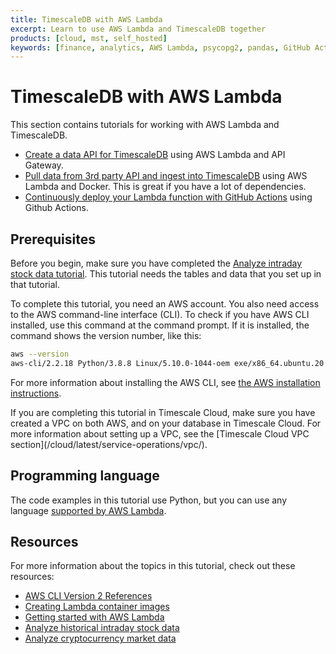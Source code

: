 ```yaml
---
title: TimescaleDB with AWS Lambda
excerpt: Learn to use AWS Lambda and TimescaleDB together
products: [cloud, mst, self_hosted]
keywords: [finance, analytics, AWS Lambda, psycopg2, pandas, GitHub Actions, pipeline]
---
```


# TimescaleDB with AWS Lambda

This section contains tutorials for working with AWS Lambda and TimescaleDB.

*   [Create a data API for TimescaleDB][create-data-api] using AWS Lambda and
    API Gateway.
*   [Pull data from 3rd party API and ingest into TimescaleDB][3rd-party-ingest]
    using AWS Lambda and Docker. This is great if you have a lot of dependencies.
*   [Continuously deploy your Lambda function with GitHub Actions][gh-actions]
    using Github Actions.

## Prerequisites

Before you begin, make sure you have completed the
[Analyze intraday stock data tutorial](https://docs.timescale.com/timescaledb/latest/tutorials/analyze-intraday-stocks/).
This tutorial needs the tables and data that you set up in that tutorial.

To complete this tutorial, you need an AWS account. You also need access to the
AWS command-line interface (CLI). To check if you have AWS CLI installed, use
this command at the command prompt. If it is installed, the command shows the
version number, like this:

```bash
aws --version
aws-cli/2.2.18 Python/3.8.8 Linux/5.10.0-1044-oem exe/x86_64.ubuntu.20 prompt/off
```

For more information about installing the AWS CLI, see
[the AWS installation instructions][aws-install].

<Highlight type="cloud" header="VPC on Timescale Cloud" button="Try for free">
If you are completing this tutorial in Timescale Cloud, make sure you have
created a VPC on both AWS, and on your database in Timescale Cloud. For more
information about setting up a VPC, see the
[Timescale Cloud VPC section](/cloud/latest/service-operations/vpc/).
</Highlight>

## Programming language

The code examples in this tutorial use Python, but you can use any language
[supported by AWS Lambda][lambda-supported-langs].

## Resources

For more information about the topics in this tutorial, check out these resources:

*   [AWS CLI Version 2 References][aws-cli2]
*   [Creating Lambda container images][lambda-container-images]
*   [Getting started with AWS Lambda][lambda-getting-started]
*   [Analyze historical intraday stock data][intraday-stock-data]
*   [Analyze cryptocurrency market data][cryptocurrency-market-data]

[3rd-party-ingest]: /timescaledb/:currentVersion:/tutorials/aws-lambda/3rd-party-api-ingest
[aws-cli2]: https://awscli.amazonaws.com/v2/documentation/api/latest/reference/index.html
[aws-install]: https://docs.aws.amazon.com/cli/latest/userguide/install-cliv2.html
[create-data-api]: /timescaledb/:currentVersion:/tutorials/aws-lambda/create-data-api
[cryptocurrency-market-data]: /timescaledb/:currentVersion:/tutorials/analyze-cryptocurrency-data
[gh-actions]: /timescaledb/:currentVersion:/tutorials/aws-lambda/continuous-deployment
[intraday-stock-data]: /timescaledb/:currentVersion:/tutorials/analyze-intraday-stocks
[lambda-container-images]: https://docs.aws.amazon.com/lambda/latest/dg/images-create.html
[lambda-getting-started]: https://docs.aws.amazon.com/lambda/latest/dg/getting-started.html
[lambda-supported-langs]: https://docs.aws.amazon.com/lambda/latest/dg/lambda-runtimes.html
